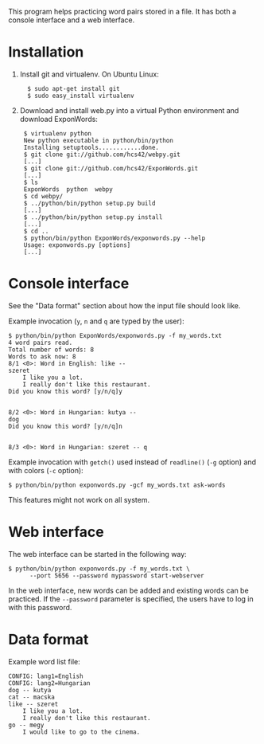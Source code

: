 This program helps practicing word pairs stored in a file. It has both a console
interface and a web interface.

Installation
============

1. Install git and virtualenv. On Ubuntu Linux:

         $ sudo apt-get install git
         $ sudo easy_install virtualenv

2. Download and install web.py into a virtual Python environment and download
   ExponWords:

        $ virtualenv python
        New python executable in python/bin/python
        Installing setuptools............done.
        $ git clone git://github.com/hcs42/webpy.git
        [...]
        $ git clone git://github.com/hcs42/ExponWords.git
        [...]
        $ ls
        ExponWords  python  webpy
        $ cd webpy/
        $ ../python/bin/python setup.py build
        [...]
        $ ../python/bin/python setup.py install
        [...]
        $ cd ..
        $ python/bin/python ExponWords/exponwords.py --help
        Usage: exponwords.py [options]
        [...]


Console interface
=================

See the "Data format" section about how the input file should look like.

Example invocation (`y`, `n` and `q` are typed by the user):

    $ python/bin/python ExponWords/exponwords.py -f my_words.txt
    4 word pairs read.
    Total number of words: 8
    Words to ask now: 8
    8/1 <0>: Word in English: like --
    szeret
        I like you a lot.
        I really don't like this restaurant.
    Did you know this word? [y/n/q]y


    8/2 <0>: Word in Hungarian: kutya --
    dog
    Did you know this word? [y/n/q]n


    8/3 <0>: Word in Hungarian: szeret -- q

Example invocation with `getch()` used instead of `readline()` (`-g` option) and
with colors (`-c` option):

    $ python/bin/python exponwords.py -gcf my_words.txt ask-words

This features might not work on all system.

Web interface
=============

The web interface can be started in the following way:

    $ python/bin/python exponwords.py -f my_words.txt \
          --port 5656 --password mypassword start-webserver

In the web interface, new words can be added and existing words can be
practiced. If the `--password` parameter is specified, the users have to log in
with this password.

Data format
===========

Example word list file:

    CONFIG: lang1=English
    CONFIG: lang2=Hungarian
    dog -- kutya
    cat -- macska
    like -- szeret
        I like you a lot.
        I really don't like this restaurant.
    go -- megy
        I would like to go to the cinema.
